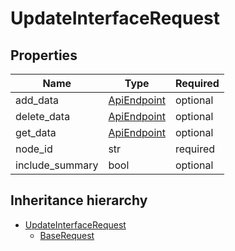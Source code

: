 

# UpdateInterfaceRequest

## Properties

Name | Type | Required
-------- | -------- | --------
add_data | [ApiEndpoint](ApiEndpoint.md) | optional
delete_data | [ApiEndpoint](ApiEndpoint.md) | optional
get_data | [ApiEndpoint](ApiEndpoint.md) | optional
node_id | str | required
include_summary | bool | optional




## Inheritance hierarchy


* [UpdateInterfaceRequest](UpdateInterfaceRequest.md)
    * [BaseRequest](BaseRequest.md)
